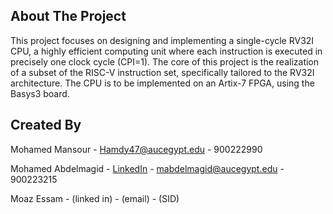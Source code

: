 <a name="readme-top"></a>



<!-- ABOUT THE PROJECT -->


## About The Project

This project focuses on designing and implementing a single-cycle RV32I CPU, a highly efficient computing unit where each instruction is executed in precisely one clock cycle (CPI=1). The core of this project is the realization of a subset of the RISC-V instruction set, specifically tailored to the RV32I architecture. The CPU is to be implemented on an Artix-7 FPGA, using the Basys3 board.




<!-- CONTACTS -->


## Created By

Mohamed Mansour - Hamdy47@aucegypt.edu - 900222990

Mohamed Abdelmagid - [LinkedIn](https://www.linkedin.com/in/mohamed-abdelmagid-3aab51195/) - mabdelmagid@aucegypt.edu - 900223215

Moaz Essam - (linked in) - (email) - (SID)
